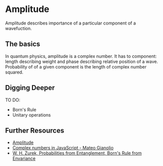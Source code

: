 # Amplitude

Amplitude describes importance of a particular component of a wavefuction.

## The basics

In quantum physics, amplitude is a complex number.  It has to component: length describing weight and phase describing relative position of a wave.
Probability of of a given component is the length of complex number squared.

## Digging Deeper

TO DO:

* Born's Rule
* Unitary operations

## Further Resources

* [Amplitude](https://en.wikipedia.org/wiki/Amplitude)
* [Complex numbers in JavaScript - Mateo Gianolio](https://observablehq.com/@mateogianolio/complex-numbers-in-javascript)
* [W. H. Zurek, Probabilities from Entanglement, Born's Rule from Envariance](https://arxiv.org/abs/quant-ph/0405161)
